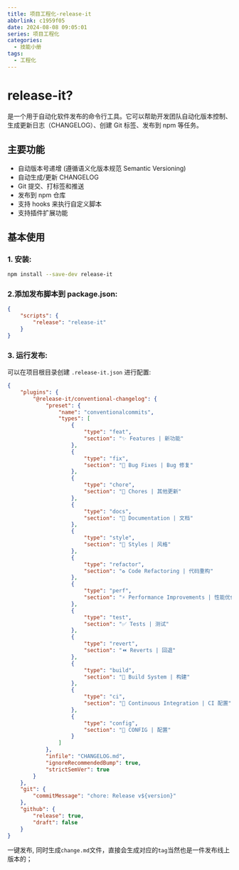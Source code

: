 ```yaml
---
title: 项目工程化-release-it
abbrlink: c1959f05
date: 2024-08-08 09:05:01
series: 项目工程化
categories:
  - 技能小册
tags:
  - 工程化
---
```


# release-it?

是一个用于自动化软件发布的命令行工具。它可以帮助开发团队自动化版本控制、生成更新日志（CHANGELOG）、创建 Git 标签、发布到 npm 等任务。

## 主要功能

- 自动版本号递增 (遵循语义化版本规范 Semantic Versioning)
- 自动生成/更新 CHANGELOG
- Git 提交、打标签和推送
- 发布到 npm 仓库
- 支持 hooks 来执行自定义脚本
- 支持插件扩展功能

## 基本使用

### 1. 安装:

```bash
npm install --save-dev release-it
```

### 2.添加发布脚本到 package.json:

```json
{
	"scripts": {
		"release": "release-it"
	}
}
```

### 3. 运行发布:

可以在项目根目录创建 `.release-it.json` 进行配置:

```json
{
	"plugins": {
		"@release-it/conventional-changelog": {
			"preset": {
				"name": "conventionalcommits",
				"types": [
					{
						"type": "feat",
						"section": "✨ Features | 新功能"
					},
					{
						"type": "fix",
						"section": "🐛 Bug Fixes | Bug 修复"
					},
					{
						"type": "chore",
						"section": "🎫 Chores | 其他更新"
					},
					{
						"type": "docs",
						"section": "📝 Documentation | 文档"
					},
					{
						"type": "style",
						"section": "💄 Styles | 风格"
					},
					{
						"type": "refactor",
						"section": "♻ Code Refactoring | 代码重构"
					},
					{
						"type": "perf",
						"section": "⚡ Performance Improvements | 性能优化"
					},
					{
						"type": "test",
						"section": "✅ Tests | 测试"
					},
					{
						"type": "revert",
						"section": "⏪ Reverts | 回退"
					},
					{
						"type": "build",
						"section": "👷‍ Build System | 构建"
					},
					{
						"type": "ci",
						"section": "🔧 Continuous Integration | CI 配置"
					},
					{
						"type": "config",
						"section": "🔨 CONFIG | 配置"
					}
				]
			},
			"infile": "CHANGELOG.md",
			"ignoreRecommendedBump": true,
			"strictSemVer": true
		}
	},
	"git": {
		"commitMessage": "chore: Release v${version}"
	},
	"github": {
		"release": true,
		"draft": false
	}
}
```

一键发布, 同时生成`change.md`文件，直接会生成对应的`tag`当然也是一件发布线上版本的；
